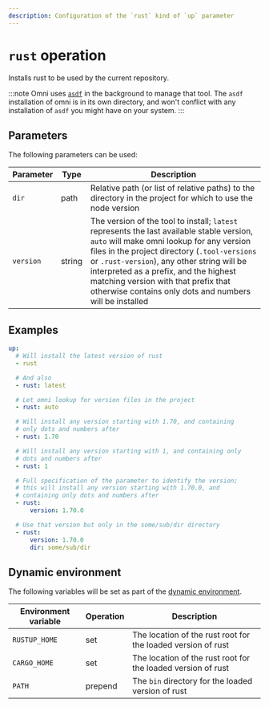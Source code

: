 ```yaml
---
description: Configuration of the `rust` kind of `up` parameter
---
```


# `rust` operation

Installs rust to be used by the current repository.

:::note
Omni uses [`asdf`](https://asdf-vm.com/) in the background to manage that tool. The `asdf` installation of omni is in its own directory, and won't conflict with any installation of `asdf` you might have on your system.
:::

## Parameters

The following parameters can be used:

| Parameter        | Type      | Description                                           |
|------------------|-----------|-------------------------------------------------------|
| `dir` | path | Relative path (or list of relative paths) to the directory in the project for which to use the node version |
| `version` | string | The version of the tool to install; `latest` represents the last available stable version, `auto` will make omni lookup for any version files in the project directory (`.tool-versions` or `.rust-version`), any other string will be interpreted as a prefix, and the highest matching version with that prefix that otherwise contains only dots and numbers will be installed |

## Examples

```yaml
up:
  # Will install the latest version of rust
  - rust

  # And also
  - rust: latest

  # Let omni lookup for version files in the project
  - rust: auto

  # Will install any version starting with 1.70, and containing
  # only dots and numbers after
  - rust: 1.70

  # Will install any version starting with 1, and containing only
  # dots and numbers after
  - rust: 1

  # Full specification of the parameter to identify the version;
  # this will install any version starting with 1.70.0, and
  # containing only dots and numbers after
  - rust:
      version: 1.70.0

  # Use that version but only in the some/sub/dir directory
  - rust:
      version: 1.70.0
      dir: some/sub/dir
```

## Dynamic environment

The following variables will be set as part of the [dynamic environment](/reference/dynamic-environment).

| Environment variable | Operation | Description |
|----------------------|-----------|-------------|
| `RUSTUP_HOME` | set | The location of the rust root for the loaded version of rust |
| `CARGO_HOME` | set | The location of the rust root for the loaded version of rust |
| `PATH` | prepend | The `bin` directory for the loaded version of rust |
